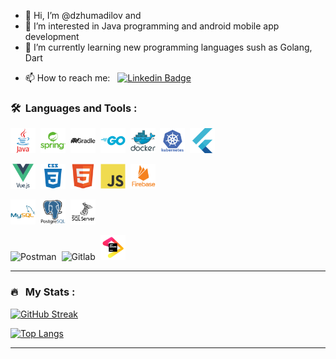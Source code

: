 - 👋 Hi, I’m @dzhumadilov and 
- 👀 I’m interested in Java programming and android mobile app development
- 🌱 I’m currently learning new programming languages sush as Golang, Dart 
<!--- 
- 💞️ I’m looking to collaborate on ...
--->
- 📫 How to reach me: &nbsp; [![Linkedin Badge](https://camo.githubusercontent.com/e0278098417dddf9727cfee70a5eb84af38a20705b3bded56cf91cb5feb29d7d/68747470733a2f2f696d672e736869656c64732e696f2f62616467652f4c696e6b6564496e2d626c75653f7374796c653d666f722d7468652d6261646765266c6f676f3d6c696e6b6564696e266c6f676f436f6c6f723d7768697465)](https://www.linkedin.com/in/daulet-zhumdailov-307595169/)

### 🛠 &nbsp;Languages and Tools :

<p>
<img src="https://github.com/devicons/devicon/blob/master/icons/java/java-original-wordmark.svg" title="Java" alt="Java" width="40" height="40"/>&nbsp;
<img src="https://github.com/devicons/devicon/blob/master/icons/spring/spring-original-wordmark.svg" title="Spring" alt="Spring" width="40" height="40"/>&nbsp;
<img src="https://github.com/devicons/devicon/blob/master/icons/gradle/gradle-plain-wordmark.svg" title="Gradle" alt="gradle" width="40" height="40"/>&nbsp;  
<img src="https://github.com/devicons/devicon/blob/master/icons/go/go-original-wordmark.svg" title="Golang" alt="Golang" width="40" height="40"/>&nbsp;  
<img src="https://github.com/devicons/devicon/blob/master/icons/docker/docker-original-wordmark.svg" title="Docker" alt="docker" width="40" height="40"/>&nbsp;  
<img src="https://github.com/devicons/devicon/blob/master/icons/kubernetes/kubernetes-plain-wordmark.svg" title="Kubernetes" alt="kubernetes" width="40" height="40"/>&nbsp;
<img src="https://github.com/devicons/devicon/blob/master/icons/flutter/flutter-original.svg" title="Flutter" alt="Flutter" width="40" height="40"/>&nbsp;

<img src="https://github.com/devicons/devicon/blob/master/icons/vuejs/vuejs-original-wordmark.svg" title="Vue" alt="Vue" width="40" height="40"/>&nbsp;
<img src="https://github.com/devicons/devicon/blob/master/icons/css3/css3-plain-wordmark.svg"  title="CSS3" alt="CSS" width="40" height="40"/>&nbsp;
<img src="https://github.com/devicons/devicon/blob/master/icons/html5/html5-original.svg" title="HTML5" alt="HTML" width="40" height="40"/>&nbsp;
<img src="https://github.com/devicons/devicon/blob/master/icons/javascript/javascript-original.svg" title="JavaScript" alt="JavaScript" width="40" height="40"/>&nbsp;
<img src="https://github.com/devicons/devicon/blob/master/icons/firebase/firebase-plain-wordmark.svg" title="Firebase" alt="Firebase" width="40" height="40"/>&nbsp;

<img src="https://github.com/devicons/devicon/blob/master/icons/mysql/mysql-original-wordmark.svg" title="MySQL"  alt="MySQL" width="40" height="40"/>&nbsp;
<img src="https://github.com/devicons/devicon/blob/master/icons/postgresql/postgresql-original-wordmark.svg" title="Postgresql"  alt="postgresql" width="40" height="40"/>&nbsp;
<img src="https://github.com/devicons/devicon/blob/master/icons/microsoftsqlserver/microsoftsqlserver-plain-wordmark.svg" title="MsSQL"  alt="microsoftsqlserver" width="40" height="40"/>&nbsp;

<img src="https://www.vectorlogo.zone/logos/getpostman/getpostman-icon.svg" title="Postman"  alt="Postman" width="40" height="40"/>&nbsp;
<img src="https://github.com/devicons/devicon/tree/master/icons/gitlab/gitlab-original-wordmark.svg" title="Gitlab"  alt="Gitlab" width="40" height="40"/>&nbsp;
<img src="https://github.com/devicons/devicon/blob/master/icons/jetbrains/jetbrains-original.svg" title="Jetbrains"  alt="Jetbrains" width="40" height="40"/>&nbsp;
</p>

---

### 🔥 &nbsp; My Stats :
[![GitHub Streak](http://github-readme-streak-stats.herokuapp.com?user=dzhumadilov&theme=dark&background=000000)](https://git.io/streak-stats)

[![Top Langs](https://github-readme-stats.vercel.app/api/top-langs/?username=dzhumadilov&layout=compact&theme=vision-friendly-dark)](https://github.com/anuraghazra/github-readme-stats)

---
<!---
dzhumadilov/dzhumadilov is a ✨ special ✨ repository because its `README.md` (this file) appears on your GitHub profile.
You can click the Preview link to take a look at your changes.
--->
